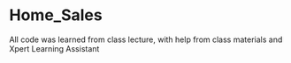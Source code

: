 # Home_Sales

All code was learned from class lecture, with help from class materials and Xpert Learning Assistant
